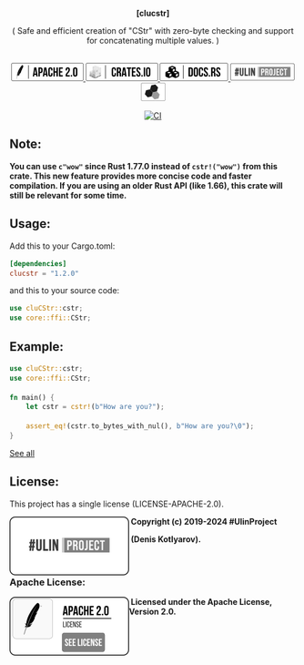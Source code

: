 <div id="header" align="center">

  <b>[clucstr]</b>
  
  ( Safe and efficient creation of "CStr" with zero-byte checking and support for concatenating multiple values. )
  </br></br>

<div id="badges">
  <a href="./LICENSE">
    <img src="https://github.com/UlinProject/img/blob/main/short_32/apache2.png?raw=true" alt="apache2"/>
  </a>
  <a href="https://crates.io/crates/cluCStr">
    <img src="https://github.com/UlinProject/img/blob/main/short_32/cratesio.png?raw=true" alt="cratesio"/>
  </a>
  <a href="https://docs.rs/cluCStr">
    <img src="https://github.com/UlinProject/img/blob/main/short_32/docrs.png?raw=true" alt="docrs"/>
  </a>
  <a href="https://github.com/denisandroid">
    <img src="https://github.com/UlinProject/img/blob/main/short_32/uproject.png?raw=true" alt="uproject"/>
  </a>
  <a href="https://github.com/clucompany">
    <img src="https://github.com/UlinProject/img/blob/main/short_32/clulab.png?raw=true" alt="clulab"/>
  </a>
	
  [![CI](https://github.com/clucompany/cluCStr/actions/workflows/CI.yml/badge.svg?event=push)](https://github.com/clucompany/cluCStr/actions/workflows/CI.yml) 


</div>
</div>

## Note:

<b>You can use `c"wow"` since Rust 1.77.0 instead of `cstr!("wow")` from this crate. This new feature provides more concise code and faster compilation. If you are using an older Rust API (like 1.66), this crate will still be relevant for some time.</b>

## Usage:

Add this to your Cargo.toml:

```toml
[dependencies]
clucstr = "1.2.0"
```

and this to your source code:
```rust
use cluCStr::cstr;
use core::ffi::CStr;
```

## Example:
```rust
use cluCStr::cstr;
use core::ffi::CStr;

fn main() {
	let cstr = cstr!(b"How are you?");
	
	assert_eq!(cstr.to_bytes_with_nul(), b"How are you?\0");
}
```

<a href="./examples">
  See all
</a>

## License:
This project has a single license (LICENSE-APACHE-2.0).

<div align="left">
  <a href="https://github.com/denisandroid">
    <img align="left" src="https://github.com/UlinProject/img/blob/main/block_220_100/uproject.png?raw=true" alt="uproject"/>
  </a>
  <b>&nbsp;Copyright (c) 2019-2024 #UlinProject</b>
	
  <b>&nbsp;(Denis Kotlyarov).</b>
  </br></br></br>
</div>

### Apache License:
<div align="left">
  <a href="./LICENSE">
    <img align="left" src="https://github.com/UlinProject/img/blob/main/block_220_100/apache2.png?raw=true" alt="apache2"/>
    
  </a>
  <b>&nbsp;Licensed under the Apache License, Version 2.0.</b>
  </br></br></br></br>
</div>
